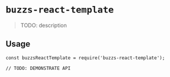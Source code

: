 # `buzzs-react-template`

> TODO: description

## Usage

```
const buzzsReactTemplate = require('buzzs-react-template');

// TODO: DEMONSTRATE API
```
